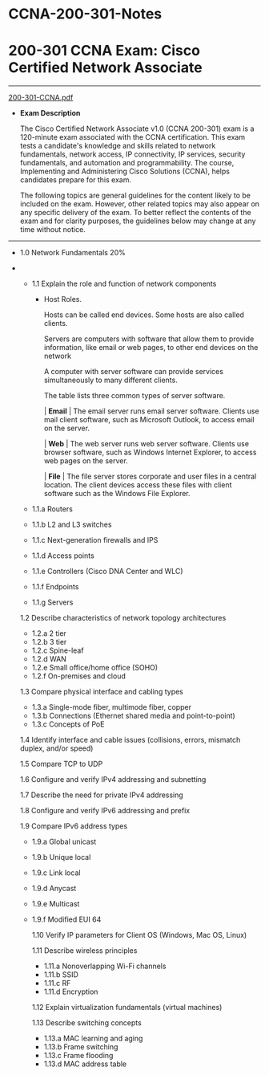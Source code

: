 # CCNA-200-301-Notes

# 200-301 CCNA Exam: Cisco Certified Network Associate
___
[200-301-CCNA.pdf](https://s3-us-west-2.amazonaws.com/secure.notion-static.com/d125e917-cdd3-4ff1-915e-299a8ef38464/200-301-CCNA.pdf)

- **Exam Description**



    The Cisco Certified Network Associate v1.0 (CCNA 200-301) exam is a 120-minute exam associated with the CCNA certification. This exam tests a candidate's knowledge and skills related to network fundamentals, network access, IP connectivity, IP services, security fundamentals, and automation and programmability. The course, Implementing and Administering Cisco Solutions (CCNA), helps candidates prepare for this exam.
    
    The following topics are general guidelines for the content likely to be included on the exam. However, other related topics may also appear on any specific delivery of the exam. To better reflect the contents of the exam and for clarity purposes, the guidelines below may change at any time without notice.
     
___

- 1.0 Network Fundamentals      20%
- 
    - 1.1 Explain the role and function of network components
  
        - Host Roles.
            
            Hosts can be called end devices. Some hosts are also called clients.
            
            Servers are computers with software that allow them to provide information, like email or web pages, to other end devices on the network
            
            A computer with server software can provide services simultaneously to many different clients.
            
            The table lists three common types of server software.

            | **Email**     |  The email server runs email server software. Clients use mail client software, such as Microsoft Outlook, to access email on the server.

            | **Web**       | The web server runs web server software. Clients use browser software, such as Windows Internet Explorer, to access web pages on the server.
            
            | **File**      | The file server stores corporate and user files in a central location. The client devices access these files with client software such as the Windows File Explorer.

                   
            
        
    - 1.1.a Routers
    - 1.1.b L2 and L3 switches
    - 1.1.c Next-generation firewalls and IPS
    - 1.1.d Access points
    - 1.1.e Controllers (Cisco DNA Center and WLC)
    - 1.1.f Endpoints
    - 1.1.g Servers
        
    1.2 Describe characteristics of network topology architectures
        
    - 1.2.a 2 tier
    - 1.2.b 3 tier
    - 1.2.c Spine-leaf
    - 1.2.d WAN
    - 1.2.e Small office/home office (SOHO)
    - 1.2.f On-premises and cloud
        
    1.3 Compare physical interface and cabling types
        
    - 1.3.a Single-mode fiber, multimode fiber, copper
    - 1.3.b Connections (Ethernet shared media and point-to-point)
    - 1.3.c Concepts of PoE
       
    1.4 Identify interface and cable issues (collisions, errors, mismatch duplex, and/or speed)
        
    1.5 Compare TCP to UDP
        
    1.6 Configure and verify IPv4 addressing and subnetting
        
    1.7 Describe the need for private IPv4 addressing
        
    1.8 Configure and verify IPv6 addressing and prefix
        
    1.9 Compare IPv6 address types
        
    - 1.9.a Global unicast
    - 1.9.b Unique local
    - 1.9.c Link local
    - 1.9.d Anycast
    - 1.9.e Multicast
    - 1.9.f Modified EUI 64
        
        1.10 Verify IP parameters for Client OS (Windows, Mac OS, Linux)
        
        1.11 Describe wireless principles
        
        - 1.11.a Nonoverlapping Wi-Fi channels
        - 1.11.b SSID
        - 1.11.c RF
        - 1.11.d Encryption
        
        1.12 Explain virtualization fundamentals (virtual machines)
        
        1.13 Describe switching concepts
        
        - 1.13.a MAC learning and aging
        - 1.13.b Frame switching
        - 1.13.c Frame flooding
        - 1.13.d MAC address table

